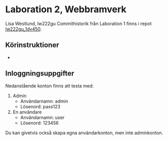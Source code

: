 # Laboration 2, Webbramverk
Lisa Westlund, lw222gu
Commithistorik från Laboration 1 finns i repot [lw222gu_1dv450](https://github.com/lw222gu/1dv450_lw222gu).

## Körinstruktioner
-


## Inloggningsuppgifter
Nedanstående konton finns att testa med:

1. Admin
   * Användarnamn: admin
   * Lösenord: pass123
2. En användare
   * Användarnamn: user
   * Lösenord: 123456

Du kan givetvis också skapa egna användarkonton, men inte adminkonton.
